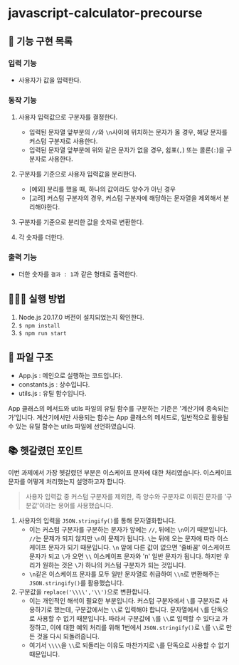# javascript-calculator-precourse

## 🔨 기능 구현 목록

### 입력 기능

- 사용자가 값을 입력한다.

### 동작 기능

1. 사용자 입력값으로 구분자를 결정한다.

   - 입력된 문자열 앞부분의 `//`와 `\n`사이에 위치하는 문자가 올 경우, 해당 문자를 커스텀 구분자로 사용한다.
   - 입력된 문자열 앞부분에 위와 같은 문자가 없을 경우, 쉼표(`,`) 또는 콜론(`:`)을 구분자로 사용한다.

2. 구분자를 기준으로 사용자 입력값을 분리한다.
   - [예외] 분리를 했을 때, 하나의 값이라도 양수가 아닌 경우
   - [고려] 커스텀 구분자의 경우, 커스텀 구분자에 해당하는 문자열을 제외해서 분리해야한다.
3. 구분자를 기준으로 분리한 값을 숫자로 변환한다.
4. 각 숫자를 더한다.

### 출력 기능

- 더한 숫자를 `결과 : 1`과 같은 형태로 출력한다.

## 🧑🏻‍💻 실행 방법

1. Node.js 20.17.0 버전이 설치되었는지 확인한다.
2. `$ npm install`
3. `$ npm run start`

## 📂 파일 구조

- App.js : 메인으로 실행하는 코드입니다.
- constants.js : 상수입니다.
- utils.js : 유틸 함수입니다.

App 클래스의 메서드와 utils 파일의 유틸 함수를 구분하는 기준은 '계산기에 종속되는가'입니다. 계산기에서만 사용되는 함수는 App 클래스의 메서드로, 일반적으로 활용될 수 있는 유틸 함수는 utils 파일에 선언하였습니다.

## 📚 헷갈렸던 포인트

이번 과제에서 가장 헷갈렸던 부분은 이스케이프 문자에 대한 처리였습니다. 이스케이프 문자를 어떻게 처리했는지 설명하고자 합니다.

> 사용자 입력값 중 커스텀 구분자를 제외한, 즉 양수와 구분자로 이뤄진 문자를 '구분값'이라는 용어를 사용했습니다.

1. 사용자의 입력을 `JSON.stringify()`를 통해 문자열화합니다.
   - 이는 커스텀 구분자를 구분하는 문자가 앞에는 `//`, 뒤에는 `\n`이기 때문입니다. `//`는 문제가 되지 않지만 `\n`이 문제가 됩니다. `\`는 뒤에 오는 문자에 따라 이스케이프 문자가 되기 때문입니다. `\n` 앞에 다른 값이 없으면 '줄바꿈' 이스케이프 문자가 되고 `\`가 오면 `\\` 이스케이프 문자와 'n' 일반 문자가 됩니다. 하지만 우리가 원하는 것은 `\`가 하나의 커스텀 구분자가 되는 것입니다.
   - `\n`같은 이스케이프 문자를 모두 일반 문자열로 취급하여 `\\n`로 변환해주는 `JSON.stringify()`를 활용했습니다.
2. 구분값을 `replace('\\\\','\\')`으로 변환합니다.
   - 이는 개인적인 해석이 필요한 부분입니다. 커스텀 구분자에서 `\`를 구분자로 사용하기로 했는데, 구분값에서는 `\\`로 입력해야 합니다. 문자열에서 `\`를 단독으로 사용할 수 없기 때문입니다. 따라서 구분값에 `\`를 `\\`로 입력할 수 있다고 가정하고, 이에 대한 예외 처리를 위해 1번에서 `JSON.stringify()`로 `\`를 `\\`로 만든 것을 다시 되돌려줍니다.
   - 여기서 `\\\\`을 `\\`로 되돌리는 이유도 마찬가지로 `\`를 단독으로 사용할 수 없기 때문입니다.
